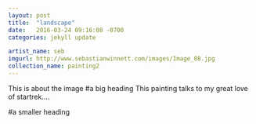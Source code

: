 ```yaml
---
layout: post
title:  "landscape"
date:   2016-03-24 09:16:08 -0700
categories: jekyll update

artist_name: seb
imgurl: http://www.sebastianwinnett.com/images/Image_08.jpg
collection_name: painting2
---
```


This is about the image
#a big heading
This painting talks to my great love of startrek....

#a smaller heading